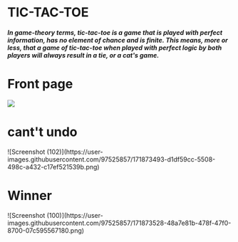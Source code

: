 # TIC-TAC-TOE

<h5>In game-theory terms, tic-tac-toe is a game that is played with perfect information, has no element of chance and is finite. This means, more or less, that a game of tic-tac-toe when played with perfect logic by both players will always result in a tie, or a cat's game.</h5>

<h1>Front page</h1>
<img src="https://user-images.githubusercontent.com/97525857/171873457-caf8f2ab-9761-4567-9287-59053c2ce521.png" />


<h1>cant't undo</h1>
![Screenshot (102)](https://user-images.githubusercontent.com/97525857/171873493-d1df59cc-5508-498c-a432-c17ef521539b.png)


<h1>Winner</h1>
![Screenshot (100)](https://user-images.githubusercontent.com/97525857/171873528-48a7e81b-478f-47f0-8700-07c595567180.png)
